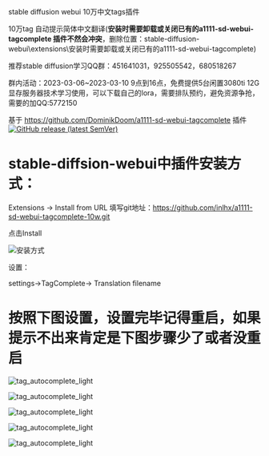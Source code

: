 stable diffusion webui 10万中文tags插件

10万tag 自动提示简体中文翻译(**安装时需要卸载或关闭已有的a1111-sd-webui-tagcomplete 插件不然会冲突**，删除位置：stable-diffusion-webui\extensions\安装时需要卸载或关闭已有的a1111-sd-webui-tagcomplete)

推荐stable diffusion学习QQ群：451641031，925505542，680518267

群内活动：2023-03-06~2023-03-10 9点到16点，免费提供5台闲置3080ti 12G显存服务器技术学习使用，可以下载自己的lora，需要排队预约，避免资源争抢，需要的加QQ:5772150   



 基于 https://github.com/DominikDoom/a1111-sd-webui-tagcomplete 插件
[![GitHub release (latest SemVer)](https://img.shields.io/github/v/release/DominikDoom/a1111-sd-webui-tagcomplete)](https://github.com/DominikDoom/a1111-sd-webui-tagcomplete/releases)



# stable-diffsion-webui中插件安装方式：

Extensions -> Install from URL 填写git地址：https://github.com/inlhx/a1111-sd-webui-tagcomplete-10w.git

点击Install
 
![安装方式](https://raw.githubusercontent.com/inlhx/a1111-sd-webui-tagcomplete-10w/main/img/0.png)

设置：

 settings->TagComplete-> Translation filename

# 按照下图设置，设置完毕记得重启，如果提示不出来肯定是下图步骤少了或者没重启
 

![tag_autocomplete_light](https://raw.githubusercontent.com/inlhx/a1111-sd-webui-tagcomplete-10w/main/img/3.png)

![tag_autocomplete_light](https://raw.githubusercontent.com/inlhx/a1111-sd-webui-tagcomplete-10w/main/img/4.png)

![tag_autocomplete_light](https://raw.githubusercontent.com/inlhx/a1111-sd-webui-tagcomplete-10w/main/img/5.png)


![tag_autocomplete_light](https://raw.githubusercontent.com/inlhx/a1111-sd-webui-tagcomplete-10w/main/img/1.png)

![tag_autocomplete_light](https://raw.githubusercontent.com/inlhx/a1111-sd-webui-tagcomplete-10w/main/img/2.png)


 